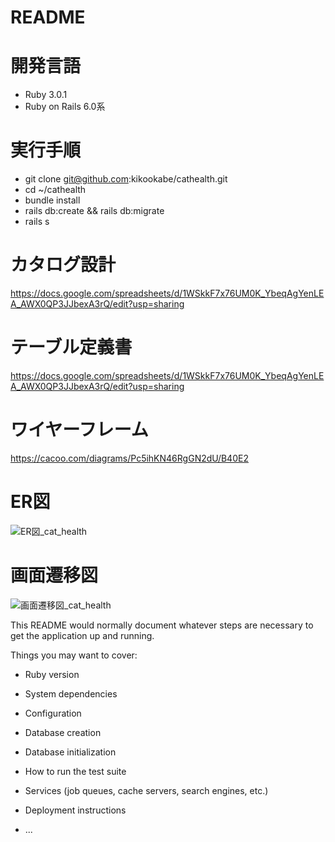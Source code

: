 # README

# 開発言語
* Ruby 3.0.1
* Ruby on Rails 6.0系

# 実行手順
* git clone git@github.com:kikookabe/cathealth.git
* cd ~/cathealth
* bundle install
* rails db:create && rails db:migrate
* rails s

# カタログ設計
https://docs.google.com/spreadsheets/d/1WSkkF7x76UM0K_YbeqAgYenLEA_AWX0QP3JJbexA3rQ/edit?usp=sharing

# テーブル定義書
https://docs.google.com/spreadsheets/d/1WSkkF7x76UM0K_YbeqAgYenLEA_AWX0QP3JJbexA3rQ/edit?usp=sharing

# ワイヤーフレーム
https://cacoo.com/diagrams/Pc5ihKN46RgGN2dU/B40E2

# ER図
![ER図_cat_health](https://user-images.githubusercontent.com/103089831/167994658-9951cd3a-9233-4f0c-b89f-eb26ac0a68db.png)


# 画面遷移図
![画面遷移図_cat_health](https://user-images.githubusercontent.com/103089831/167994668-f126335a-e764-4fc2-bfb8-fe743a1c025a.png)



This README would normally document whatever steps are necessary to get the
application up and running.

Things you may want to cover:

* Ruby version

* System dependencies

* Configuration

* Database creation

* Database initialization

* How to run the test suite

* Services (job queues, cache servers, search engines, etc.)

* Deployment instructions

* ...
